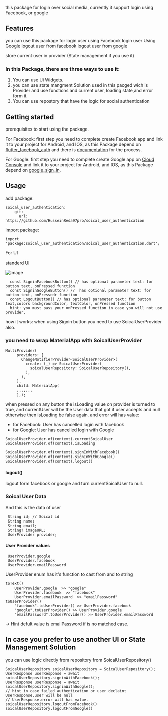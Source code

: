 <!-- 
This README describes the package. If you publish this package to pub.dev,
this README's contents appear on the landing page for your package.

For information about how to write a good package README, see the guide for
[writing package pages](https://dart.dev/guides/libraries/writing-package-pages). 

For general information about developing packages, see the Dart guide for
[creating packages](https://dart.dev/guides/libraries/create-library-packages)
and the Flutter guide for
[developing packages and plugins](https://flutter.dev/developing-packages). 
-->

this package for login over social media, currently it support login using Facebook, or google

## Features

you can use this package for
login user using Facebook
login user Using Google
logout user from facebook
logout user from google

store current user in provider (State management if you use it)

### In this Package, there are three ways to use it:


1. You can use Ui Widgets.
2. you can use state mangment Solution used in this pacged wich is Provider and use functions and current user, loading state,and error form it.
3. You can use repostory that have the logic for social authentication

## Getting started

prerequisites to start using the package.


For Facebook:
first step you need to complete create Facebook app and link it to your project for Android, and IOS,
as this Package depend on [flutter_facebook_auth](https://pub.dev/packages/flutter_facebook_auth)
and there is [documentation](https://facebook.meedu.app/docs/5.x.x/intro) for the process.

For Google: 
first step you need to complete create Google app on [Cloud Console](https://console.cloud.google.com/apis/dashboard) and link it to your project for Android, and IOS, as this Package depend on [google_sign_in](https://pub.dev/packages/google_sign_in).


## Usage

add package:

````
soical_user_authentication:
    git:  
      url: https://github.com/HusseinReda97pro/soical_user_authentication
````

import package:

````
import 'package:soical_user_authentication/soical_user_authentication.dart';
````


For UI 

standerd UI 

![image](https://user-images.githubusercontent.com/47584580/200312074-fedc6417-61a4-41a6-a764-eeb8e8e8da77.png)

````
  const SigninFacebookButton() // has optional parameter text: for button text, onPressed function 
  const SigninGoogleButton() //  has optional parameter text: for button text, onPressedr function
  const LogoutButton() // has optional parameter text: for button text,colors backgroundColor, textColor, onPressed function 
  hint: you must pass your onPressed function in case you will not use provider.
 ````
 
how it works:
   when using Signin button you need to use SoicalUserProvider also.
   
 
### you need to wrap MaterialApp with SoicalUserProvider 
 
 ```
 MultiProvider(
      providers: [
        ChangeNotifierProvider<SoicalUserProvider>(
          create: (_) => SoicalUserProvider(
            soicalUserRepository: SoicalUserRepository(),
          ),
        ),
      ],
      child: MaterialApp(
      .......
      ),);
 ```
 
when pressed on any button  the isLoading value on provider is turned to true, 
and currentUser will be the User data that got if user accepts and null otherwise then isLoading be false again.
and error will has value:
- for Facebook: User has cancelled login with facebook
- for Google: User has cancelled login with Google


````
SoicalUserProvider.of(context).currentSoicalUser 
SoicalUserProvider.of(context).isLoading

SoicalUserProvider.of(context).signInWithFacebook()
SoicalUserProvider.of(context).signInWithGoogle()
SoicalUserProvider.of(context).logout()

````
#### logout()
logout form facebook or google and turn currentSoicalUser to null.

### Soical User Data
And this is the data of user 
 ````
  String id; // Soical id 
  String name;
  String email;
  String? imageURL;
  UserProvider provider;
 ````
 
#### User Provider values
 
 ````
  UserProvider.google 
  UserProvider.facebook 
  UserProvider.emailPassword
 ````
 
  UserProvider enum has it's function to cast from and to string
  ```
  toText()
      UserProvider.google  >> "google"
      UserProvider.facebook  >> "facebook"
      UserProvider.emailPassword  >> "emailPassword"
  toUserProvider()
      "facebook".toUserProvider() >> UserProvider.facebook
      "google".toUserProvider() >> UserProvider.google
      "emailPassword".toUserProvider() >> UserProvider.emailPassword
  ```

 -> Hint defult value is emailPassword if is no matched case.
 
## In case you prefer to use another UI or State Management Solution

you can use logic directly  from repository from SoicalUserRepository()

````
SoicalUserRepository soicalUserRepository = SoicalUserRepository();
UserResponse userResponse = await soicalUserRepository.signinWithFacebook();
UserResponse userResponse = await soicalUserRepository.signinWithGoogle();
// hint in case failed authentication or user declaint UserResponse.user will be null 
// UserResponse.error will has value.
soicalUserRepository.logoutFromFacebook()
soicalUserRepository.logoutFromGoogle()
````

